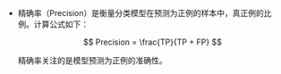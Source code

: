 - 精确率（Precision）是衡量分类模型在预测为正例的样本中，真正例的比例。计算公式如下：

  $$ Precision = \frac{TP}{TP + FP} $$

  精确率关注的是模型预测为正例的准确性。